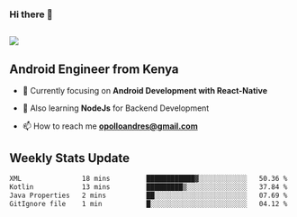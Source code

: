 ### Hi there 👋
<h2 align="left"><img src="https://readme-typing-svg.herokuapp.com?color=000000&lines=I'm+Andrew+Opollo😊;Welcome+to+my+Github😜"> </h2>

## Android Engineer from Kenya


- 🌱 Currently focusing on **Android Development with React-Native**

- 🔭 Also learning **NodeJs** for Backend Development

- 📫 How to reach me **opolloandres@gmail.com**


## Weekly Stats Update
<!--START_SECTION:waka-->

```txt
XML               18 mins         ████████████▓░░░░░░░░░░░░   50.36 %
Kotlin            13 mins         █████████▒░░░░░░░░░░░░░░░   37.84 %
Java Properties   2 mins          ██░░░░░░░░░░░░░░░░░░░░░░░   07.69 %
GitIgnore file    1 min           █░░░░░░░░░░░░░░░░░░░░░░░░   04.12 %
```

<!--END_SECTION:waka-->



